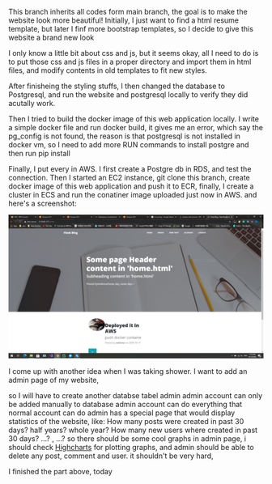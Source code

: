 This branch inherits all codes form main branch, the goal is to make the website look more beautiful!
Initially, I just want to find a html resume template, but later I finf more bootstrap templates, so I decide to give this website a brand new look

I only know a little bit about css and js, but it seems okay, all I need to do is to put those css and js files in a proper directory and import them in html files,
and modify contents in old templates to fit new styles.

After finisheing the styling stuffs, I then changed the database to Postgresql, and run the website and postgresql locally to verify they did acutally work.

Then I tried to build the docker image of this web application locally. I write a simple docker file and run docker build, it gives me an error, which say the pg_config is not found, the reason is that postgresql is not installed in docker vm, so I need to add more RUN commands to install postgre and then run pip install

Finally, I put every in AWS. I first create a Postgre db in RDS, and test the connection. Then I started an EC2 instance, git clone this branch, create docker image of this web
application and push it to ECR, finally, I create a cluster in ECS and run the conatiner image uploaded just now in AWS. and here's a screenshot:

<img src="https://github.com/kkiillee55/flaskapp/blob/add-resume/successful.PNG">


I come up with another idea when I was taking shower. I want to add an admin page of my website,

so I will have to create another databse tabel admin
admin account can only be added manually to database
admin account can do everything that normal account can do
admin has a special page that would display statistics of the website, like:
How many posts were created in past 30 days? half years? whole year?
How many new users where created in past 30 days? ...? , ...? 
so there should be some cool graphs in admin page, i should check <a href="https://www.highcharts.com/">Highcharts</a>  for plotting graphs, 
and admin should be able to delete any post, comment and user.
it shouldn't be very hard, 

I finished the part above, today

